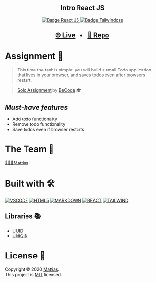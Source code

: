 <h2 align="center"><b>Intro React JS</b></h2>

<p align="center">
  <a href="https://reactjs.org/" target="_blank">
    <img alt="Badge React JS" src="https://img.shields.io/badge/REACT-yellow?style=flat&logo=react" />
  </a>
    <a href="https://tailwindcss.com/" target="_blank">
    <img alt="Badge Tailwindcss" src="https://img.shields.io/badge/TAILWIND-blue?style=flat&logo=tailwind-css" />
  </a>
</p>

<h2 align="center">
  <a href="https://intro-react-mattias.netlify.app/" target="_blank">🌐 Live</a>
  <span>&nbsp;&nbsp;•&nbsp;&nbsp;</span>
  <a href="https://github.com/WiseCoding/intro-react#readme" target="_blank">📂 Repo</a>
</h2>

# Assignment 📝

> This time the task is simple: you will build a small Todo application that lives in your browser, and saves todos even after browsers restart.

> [Solo Assignment](https://github.com/becodeorg/gnt-yu-3-21/tree/master/3.The-Mountain/8.React) by [BeCode](https://becode.org/) 🎓

## _Must-have features_

- Add todo functionality
- Remove todo functionality
- Save todos even if browser restarts

# The Team 👥

[👨🏼‍💻Mattias](https://github.com/WiseCoding/)

# Built with 🛠

[![VSCODE](https://img.shields.io/badge/VSCODE-black?style=flat&logo=visual-studio-code)](https://code.visualstudio.com/)
[![HTML5](https://img.shields.io/badge/HTML5-red?style=flat&logo=html5&logoColor=white)](https://html.com/)
[![MARKDOWN](https://img.shields.io/badge/MARKDOWN-black?style=flat&logo=markdown)](https://www.markdownguide.org/)
[![REACT](https://img.shields.io/badge/REACT-yellow?style=flat&logo=react)](https://reactjs.org/)
[![TAILWIND](https://img.shields.io/badge/TAILWIND-blue?style=flat&logo=tailwind-css)](https://tailwindcss.com/)

## Libraries 📚

- [UUID](https://www.npmjs.com/package/uuid)
- [UNIQID](https://www.npmjs.com/package/uniqid)

# License 📎

Copyright © 2020 [Mattias](https://github.com/WiseCoding).<br />
This project is [MIT](https://github.com/WiseCoding/intro-react/blob/main/LICENSE) licensed.
